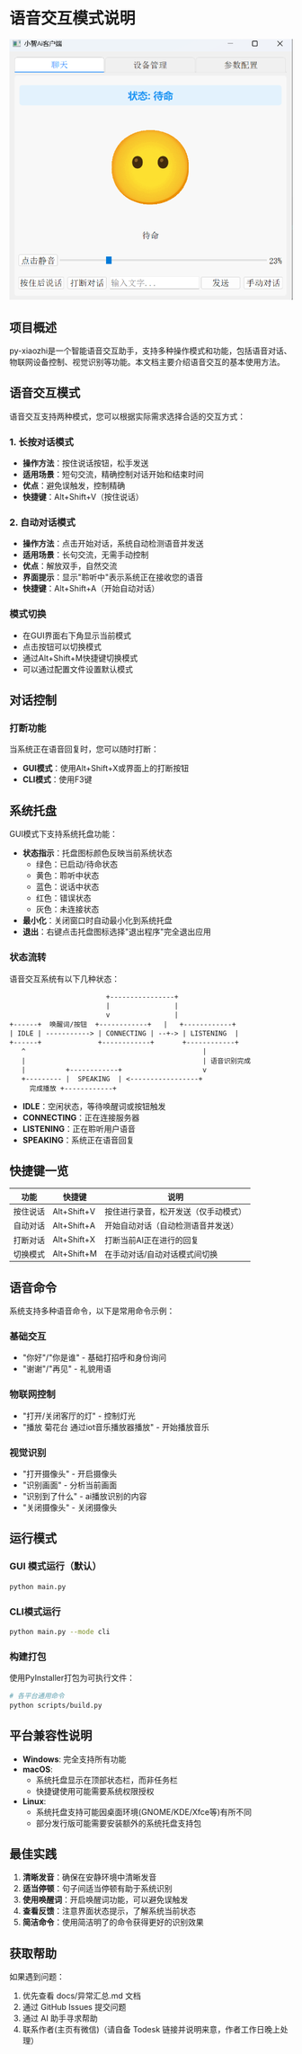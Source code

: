 # 语音交互模式说明

![Image](./images/系统界面.png)

## 项目概述

py-xiaozhi是一个智能语音交互助手，支持多种操作模式和功能，包括语音对话、物联网设备控制、视觉识别等功能。本文档主要介绍语音交互的基本使用方法。

## 语音交互模式

语音交互支持两种模式，您可以根据实际需求选择合适的交互方式：

### 1. 长按对话模式

- **操作方法**：按住说话按钮，松手发送
- **适用场景**：短句交流，精确控制对话开始和结束时间
- **优点**：避免误触发，控制精确
- **快捷键**：Alt+Shift+V（按住说话）

### 2. 自动对话模式

- **操作方法**：点击开始对话，系统自动检测语音并发送
- **适用场景**：长句交流，无需手动控制
- **优点**：解放双手，自然交流
- **界面提示**：显示"聆听中"表示系统正在接收您的语音
- **快捷键**：Alt+Shift+A（开始自动对话）

### 模式切换

- 在GUI界面右下角显示当前模式
- 点击按钮可以切换模式
- 通过Alt+Shift+M快捷键切换模式
- 可以通过配置文件设置默认模式

## 对话控制

### 打断功能

当系统正在语音回复时，您可以随时打断：
- **GUI模式**：使用Alt+Shift+X或界面上的打断按钮
- **CLI模式**：使用F3键

## 系统托盘

GUI模式下支持系统托盘功能：

- **状态指示**：托盘图标颜色反映当前系统状态
  - 绿色：已启动/待命状态
  - 黄色：聆听中状态
  - 蓝色：说话中状态
  - 红色：错误状态
  - 灰色：未连接状态
- **最小化**：关闭窗口时自动最小化到系统托盘
- **退出**：右键点击托盘图标选择"退出程序"完全退出应用

### 状态流转

语音交互系统有以下几种状态：

```
                        +----------------+
                        |                |
                        v                |
+------+  唤醒词/按钮  +------------+   |   +------------+
| IDLE | -----------> | CONNECTING | --+-> | LISTENING  |
+------+              +------------+       +------------+
   ^                                            |
   |                                            | 语音识别完成
   |          +------------+                    v
   +--------- |  SPEAKING  | <-----------------+
     完成播放 +------------+
```

- **IDLE**：空闲状态，等待唤醒词或按钮触发
- **CONNECTING**：正在连接服务器
- **LISTENING**：正在聆听用户语音
- **SPEAKING**：系统正在语音回复

## 快捷键一览

| 功能 | 快捷键 | 说明 |
|------|--------|------|
| 按住说话 | Alt+Shift+V | 按住进行录音，松开发送（仅手动模式） |
| 自动对话 | Alt+Shift+A | 开始自动对话（自动检测语音并发送） |
| 打断对话 | Alt+Shift+X | 打断当前AI正在进行的回复 |
| 切换模式 | Alt+Shift+M | 在手动对话/自动对话模式间切换 |

## 语音命令

系统支持多种语音命令，以下是常用命令示例：

### 基础交互
- "你好"/"你是谁" - 基础打招呼和身份询问
- "谢谢"/"再见" - 礼貌用语

### 物联网控制
- "打开/关闭客厅的灯" - 控制灯光
- "播放 菊花台 通过iot音乐播放器播放" - 开始播放音乐

### 视觉识别
- "打开摄像头" - 开启摄像头
- "识别画面" - 分析当前画面
- "识别到了什么" - ai播放识别的内容
- "关闭摄像头" - 关闭摄像头

## 运行模式

### GUI 模式运行（默认）
```bash
python main.py
```

### CLI模式运行
```bash
python main.py --mode cli
```

### 构建打包

使用PyInstaller打包为可执行文件：

```bash
# 各平台通用命令
python scripts/build.py
```

## 平台兼容性说明

- **Windows**: 完全支持所有功能
- **macOS**: 
  - 系统托盘显示在顶部状态栏，而非任务栏
  - 快捷键使用可能需要系统权限授权
- **Linux**: 
  - 系统托盘支持可能因桌面环境(GNOME/KDE/Xfce等)有所不同
  - 部分发行版可能需要安装额外的系统托盘支持包

## 最佳实践

1. **清晰发音**：确保在安静环境中清晰发音
2. **适当停顿**：句子间适当停顿有助于系统识别
3. **使用唤醒词**：开启唤醒词功能，可以避免误触发
4. **查看反馈**：注意界面状态提示，了解系统当前状态
5. **简洁命令**：使用简洁明了的命令获得更好的识别效果

## 获取帮助

如果遇到问题：

1. 优先查看 docs/异常汇总.md 文档
2. 通过 GitHub Issues 提交问题
3. 通过 AI 助手寻求帮助
4. 联系作者(主页有微信)（请自备 Todesk 链接并说明来意，作者工作日晚上处理） 